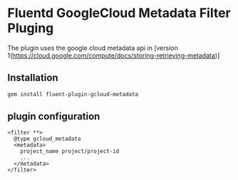 # Fluentd GoogleCloud Metadata Filter Pluging

The plugin uses the google cloud metadata api in [version 1(https://cloud.google.com/compute/docs/storing-retrieving-metadata)]

## Installation
```bash
gem install fluent-plugin-gcloud-metadata
```

## plugin configuration
```
<filter **>
  @type gcloud_metadata
  <metadata>
    project_name project/project-id
    ...
  </metadata>
</filter>
```